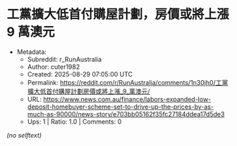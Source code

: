 # 工黨擴大低首付購屋計劃，房價或將上漲 9 萬澳元

- Metadata:
  - Subreddit: r_RunAustralia
  - Author: cuter1982
  - Created: 2025-08-29 07:05:00 UTC
  - Permalink: https://reddit.com/r/RunAustralia/comments/1n30jh0/工黨擴大低首付購屋計劃房價或將上漲_9_萬澳元/
  - URL: https://www.news.com.au/finance/labors-expanded-low-deposit-homebuyer-scheme-set-to-drive-up-the-prices-by-as-much-as-90000/news-story/e703bb05162f35fc27184ddea17d5de3
  - Ups: 1 | Ratio: 1.0 | Comments: 0

_(no selftext)_
